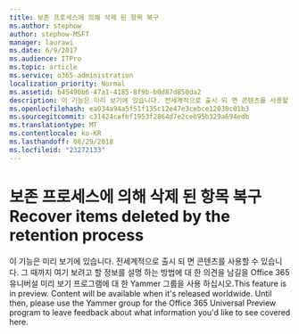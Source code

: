 ```yaml
---
title: 보존 프로세스에 의해 삭제 된 항목 복구
ms.author: stephow
author: stephow-MSFT
manager: laurawi
ms.date: 6/9/2017
ms.audience: ITPro
ms.topic: article
ms.service: o365-administration
localization_priority: Normal
ms.assetid: b45490b6-47a1-4185-8f9b-b0d87d850da2
description: 이 기능은 미리 보기에 있습니다. 전세계적으로 출시 되 면 콘텐츠를 사용할 수 있습니다. 그 때까지 여기 보려고 할 정보를 설명 하는 방법에 대 한 의견을 남길을 Office 365 유니버설 미리 보기 프로그램에 대 한 Yammer 그룹을 사용 하십시오.
ms.openlocfilehash: ea034a94a5f51f135c12e47e3cebce12030c01b3
ms.sourcegitcommit: c31424cafbf1953f2864d7e2ceb95b329a694edb
ms.translationtype: MT
ms.contentlocale: ko-KR
ms.lasthandoff: 08/29/2018
ms.locfileid: "23272133"
---
```

# <a name="recover-items-deleted-by-the-retention-process"></a><span data-ttu-id="3b681-105">보존 프로세스에 의해 삭제 된 항목 복구</span><span class="sxs-lookup"><span data-stu-id="3b681-105">Recover items deleted by the retention process</span></span>

<span data-ttu-id="3b681-p102">이 기능은 미리 보기에 있습니다. 전세계적으로 출시 되 면 콘텐츠를 사용할 수 있습니다. 그 때까지 여기 보려고 할 정보를 설명 하는 방법에 대 한 의견을 남길을 Office 365 유니버설 미리 보기 프로그램에 대 한 Yammer 그룹을 사용 하십시오.</span><span class="sxs-lookup"><span data-stu-id="3b681-p102">This feature is in preview. Content will be available when it's released worldwide. Until then, please use the Yammer group for the Office 365 Universal Preview program to leave feedback about what information you'd like to see covered here.</span></span>
  

